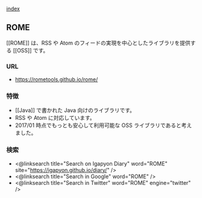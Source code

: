 [index](https://igapyon.github.io/diary/keyword/index.html)

## ROME

[[ROME]] は、RSS や Atom のフィードの実現を中心としたライブラリを提供する [[OSS]] です。

### URL

* https://rometools.github.io/rome/

### 特徴

* [[Java]] で書かれた Java 向けのライブラリです。
* RSS や Atom に対応しています。
* 2017/01 時点でもっとも安心して利用可能な OSS ライブラリであると考えました。

### 検索

* <@linksearch title="Search on Igapyon Diary" word="ROME" site="https://igapyon.github.io/diary/" />
* <@linksearch title="Search in Google" word="ROME" />
* <@linksearch title="Search in Twitter" word="ROME" engine="twitter" />
